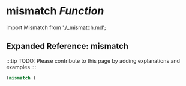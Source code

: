 # **mismatch** *Function*

import Mismatch from './_mismatch.md';

<Mismatch />

## Expanded Reference: mismatch

:::tip
TODO: Please contribute to this page by adding explanations and examples
:::

```lisp
(mismatch )
```
